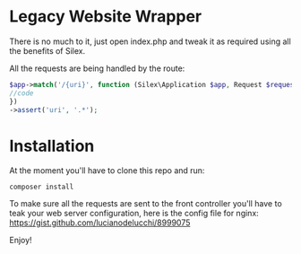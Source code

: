 Legacy Website Wrapper
======================

There is no much to it, just open index.php and tweak it as required using all the benefits of Silex.

All the requests are being handled by the route:

```php
$app->match('/{uri}', function (Silex\Application $app, Request $request, $uri){
//code
})
->assert('uri', '.*');
```

Installation
============
At the moment you'll have to clone this repo and run:

```
composer install
```

To make sure all the requests are sent to the front controller you'll have to teak your web server configuration, here is the config file for nginx:
https://gist.github.com/lucianodelucchi/8999075

Enjoy!
